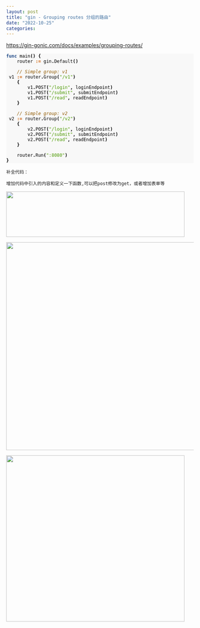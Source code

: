 ```yaml
---
layout: post
title: "gin - Grouping routes 分组的路由"
date: "2022-10-25"
categories: 
---
```

<p><a href="https://gin-gonic.com/docs/examples/grouping-routes/">https://gin-gonic.com/docs/examples/grouping-routes/</a></p>

<pre style="background-color:#f8f8f8;-moz-tab-size:4;-o-tab-size:4;tab-size:4">
<code class="language-go" data-lang="go"><span style="color:#204a87;font-weight:700">func</span> <span style="color:#000">main</span><span style="color:#000;font-weight:700">()</span> <span style="color:#000;font-weight:700">{</span>
	<span style="color:#000">router</span> <span style="color:#ce5c00;font-weight:700">:=</span> <span style="color:#000">gin</span><span style="color:#000;font-weight:700">.</span><span style="color:#000">Default</span><span style="color:#000;font-weight:700">()</span>

	<span style="color:#8f5902;font-style:italic">// Simple group: v1
</span>	<span style="color:#000">v1</span> <span style="color:#ce5c00;font-weight:700">:=</span> <span style="color:#000">router</span><span style="color:#000;font-weight:700">.</span><span style="color:#000">Group</span><span style="color:#000;font-weight:700">(</span><span style="color:#4e9a06">&quot;/v1&quot;</span><span style="color:#000;font-weight:700">)</span>
	<span style="color:#000;font-weight:700">{</span>
		<span style="color:#000">v1</span><span style="color:#000;font-weight:700">.</span><span style="color:#000">POST</span><span style="color:#000;font-weight:700">(</span><span style="color:#4e9a06">&quot;/login&quot;</span><span style="color:#000;font-weight:700">,</span> <span style="color:#000">loginEndpoint</span><span style="color:#000;font-weight:700">)</span>
		<span style="color:#000">v1</span><span style="color:#000;font-weight:700">.</span><span style="color:#000">POST</span><span style="color:#000;font-weight:700">(</span><span style="color:#4e9a06">&quot;/submit&quot;</span><span style="color:#000;font-weight:700">,</span> <span style="color:#000">submitEndpoint</span><span style="color:#000;font-weight:700">)</span>
		<span style="color:#000">v1</span><span style="color:#000;font-weight:700">.</span><span style="color:#000">POST</span><span style="color:#000;font-weight:700">(</span><span style="color:#4e9a06">&quot;/read&quot;</span><span style="color:#000;font-weight:700">,</span> <span style="color:#000">readEndpoint</span><span style="color:#000;font-weight:700">)</span>
	<span style="color:#000;font-weight:700">}</span>

	<span style="color:#8f5902;font-style:italic">// Simple group: v2
</span>	<span style="color:#000">v2</span> <span style="color:#ce5c00;font-weight:700">:=</span> <span style="color:#000">router</span><span style="color:#000;font-weight:700">.</span><span style="color:#000">Group</span><span style="color:#000;font-weight:700">(</span><span style="color:#4e9a06">&quot;/v2&quot;</span><span style="color:#000;font-weight:700">)</span>
	<span style="color:#000;font-weight:700">{</span>
		<span style="color:#000">v2</span><span style="color:#000;font-weight:700">.</span><span style="color:#000">POST</span><span style="color:#000;font-weight:700">(</span><span style="color:#4e9a06">&quot;/login&quot;</span><span style="color:#000;font-weight:700">,</span> <span style="color:#000">loginEndpoint</span><span style="color:#000;font-weight:700">)</span>
		<span style="color:#000">v2</span><span style="color:#000;font-weight:700">.</span><span style="color:#000">POST</span><span style="color:#000;font-weight:700">(</span><span style="color:#4e9a06">&quot;/submit&quot;</span><span style="color:#000;font-weight:700">,</span> <span style="color:#000">submitEndpoint</span><span style="color:#000;font-weight:700">)</span>
		<span style="color:#000">v2</span><span style="color:#000;font-weight:700">.</span><span style="color:#000">POST</span><span style="color:#000;font-weight:700">(</span><span style="color:#4e9a06">&quot;/read&quot;</span><span style="color:#000;font-weight:700">,</span> <span style="color:#000">readEndpoint</span><span style="color:#000;font-weight:700">)</span>
	<span style="color:#000;font-weight:700">}</span>

	<span style="color:#000">router</span><span style="color:#000;font-weight:700">.</span><span style="color:#000">Run</span><span style="color:#000;font-weight:700">(</span><span style="color:#4e9a06">&quot;:8080&quot;</span><span style="color:#000;font-weight:700">)</span>
<span style="color:#000;font-weight:700">}</span>
</code></pre>

<p><code>补全代码：</code></p>

<p><code>增加代码中引入的内容和定义一下函数,可以把post修改为get，或者增加表单等</code></p>

<p><img height="122" src="/uploads/ckeditor/pictures/642/image-20221025105217-2.png" width="479" /></p>

<p><img height="558" src="/uploads/ckeditor/pictures/643/image-20221025105233-3.png" width="1213" /></p>

<p><img height="446" src="/uploads/ckeditor/pictures/644/image-20221025105249-4.png" width="479" /></p>

